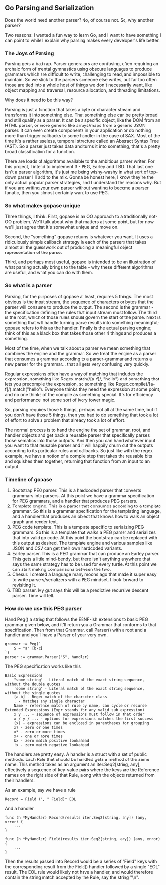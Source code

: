 ## Go Parsing and Serialization

Does the world need another parser? No, of course not. So, why another parser?

Two reasons: I wanted a fun way to learn Go, and I want to have something I can point to while I explain why parsing makes every developer's life better.

### The Joys of Parsing

Parsing gets a bad rap. Parser generators are confusing, often requiring an archaic form of mental gymnastics using obscure languages to produce grammars which are difficult to write, challenging to read, and impossible to maintain. So we stick to the parsers someone else writes, but far too often those are tied into a whole host of things we don't necessarily want, like object mapping and traversal, resource allocation, and threading limitations.

Why does it need to be this way?

Parsing is just a function that takes a byte or character stream and transforms it into something else. That something else can be pretty broad and still qualify as a parser. It can be a specific object, like the DOM from an HTML parser, or more generic like arrays/maps from a generic JSON parser. It can even create components in your application or do nothing more than trigger callbacks to some handler in the case of SAX. Most of the time it's a rather useless, temporal structure called an Abstract Syntax Tree (AST). So a parser just takes data and turns it into something, that's a pretty broad classification for a function.

There are loads of algorithms available to the ambitious parser writer. For this project, I intend to implement 3 - PEG, Earley and TBD. That last one isn't a parser algorithm, it's just me being wishy-washy in what sort of top-down parser I'll add to the mix. Gonna be honest here, I know they're the only actual popular parser strategies, and I understand the reasons why. But if you are writing your own parser without wanting to become a parser fanatic, then you almost certainly want to use PEG.

### So what makes gopase unique

Three things, I think. First, gopase is an OO approach to a traditionally not-OO problem. We'll talk about why that matters at some point, but for now we'll just agree that it's somewhat unique and move on. 

Second, the "something" gopase returns is whatever you want. It uses a ridiculously simple callback strategy in each of the parsers that takes almost all the guesswork out of producing a meaningful object representation of the parse.

Third, and perhaps most useful, gopase is intended to be an illustration of what parsing actually brings to the table - why these different algorithms are useful, and what you can do with them.

### So what is a parser

Parsing, for the purposes of gopase at least, requires 5 things. The most obvious is the input stream, the sequence of characters or bytes that the parser will consume to produce the output. The second is the grammar - the specification defining the rules that input stream must follow. The third is the root, which of those rules should govern the start of the parse. Next is something that will handle turning parse results into something meaningful; gopase refers to this as the handler. Finally is the actual parsing engine; think of this as a black box that takes those other 4 things and produces a something. 

Most of the time, when we talk about a parser we mean something that combines the engine and the grammar. So we treat the engine as a parser that consumes a grammar according to a parser-grammar and returns a new parser for the grammar... that all gets very confusing very quickly.

Regular expressions often have a way of matching that includes the expression, something like Regex.match(/[a-f]/, "hello") and something that lets you precompile the expression, so something like Regex.compile(/[a-f]/).match("hello"). Everyone thinks they need the expression at some point, and no one thinks of the compile as something special. It's for efficiency and performance, not some sort of ivory tower magic.

So, parsing requires those 5 things, perhaps not all at the same time, but if you don't have those 5 things, then you had to do something that took a lot of effort to solve a problem that already took a lot of effort.

The normal process is to hand the engine the set of grammar, root, and handler objects and get back a reusable parser that specifically parses those sematics into those outputs. And then you can hand whatever input you want to that reusable parser and it will happily churn out the outputs according to its particular rules and callbacks. So just like with the regex example, we have a notion of a compile step that takes the reusable bits and squishes them together, returning that function from an input to an output.

### Timeline of gopase

1) Bootstrap PEG parser. This is a hardcoded parser that converts grammars into parsers. At this point we have a grammar specification for PEG grammars, and a handler that produces PEG parsers.
2) Template engine. This is a parser that consumes according to a template grammar. So this is a grammar specification for the templating language, and a handler that produces an object that knows how to walk an object graph and render text.
3) PEG code template. This is a template specific to serializing PEG grammars. So this is a template that walks a PEG parser and serializes that into valid go code. At this point the bootstrap can be replaced with this output as desired. The template engine and various samples like JSON and CSV can get their own hardcoded variants.
4) Earley parser. This is a PEG grammar that can produce an Earley parser. This gets a little mind-bendy, but there isn't anything anywhere that says the same strategy has to be used for every turtle. At this point we can start making comparisons between the two.
5) Chesur. I created a language many moons ago that made it super easy to write parsers/serializers with a PEG mindset. I look forward to revisiting it.
6) TBD parser. My gut says this will be a predictive recursive descent parser. Time will tell.

### How do we use this PEG parser

Hand Peg() a string that follows the EBNF-ish extensions to basic PEG grammar given below, and it'll return you a Grammar that conforms to that specification. Then from that Grammar, call Parser() with a root and a handler and you'll have a Parser of your very own.

    grammar := Peg(`
        S = "a" [b-c]
    `)
    parser := grammar.Parser("S", handler)

The PEG specification works like this

    Basic Expressions
        "some string" - Literal match of the exact string sequence, without the double quotes
        'some string' - Literal match of the exact string sequence, without the single quotes
        [a-b] - Regex match of the character class
        . - Matches any single character
        Name - reference match of rule by name, can cycle or recurse
    Extended Expressions (Expr stands for any valid sub expression)
        x y ... - sequence of expressions must follow in that order
        x / y / ... - options for expressions matches the first success
        (x) - expressions can be enclosed in parentheses for grouping
        x? - zero or one times
        x* - zero or more times
        x+ - one or more times
        &x - zero match positive lookahead
        !x - zero match negative lookahead

The handlers are pretty easy. A handler is a struct with a set of public methods. Each Rule that should be handled gets a method
of the same name. This method takes as an argument an iter.Seq2[string, any], effectively a sequence of key-value pairs where the
keys are the Reference names on the right side of that Rule, along with the objects returned from their handlers.

As an example, say we have a rule

    Record = Field (", " Field)* EOL

And a handler

    func (h *MyHandler) Record(results iter.Seq2[string, any]) (any, error) {
        ...
    }

    func (h *MyHandler) Field(results iter.Seq2[string, any]) (any, error) {
        ...
    }

Then the results passed into Record would be a series of "Field" keys with the corresponding result from the Field() handler followed by a single "EOL" result. The EOL rule would
likely not have a handler, and would therefore contain the string match accepted by the Rule, say the string "\n".

